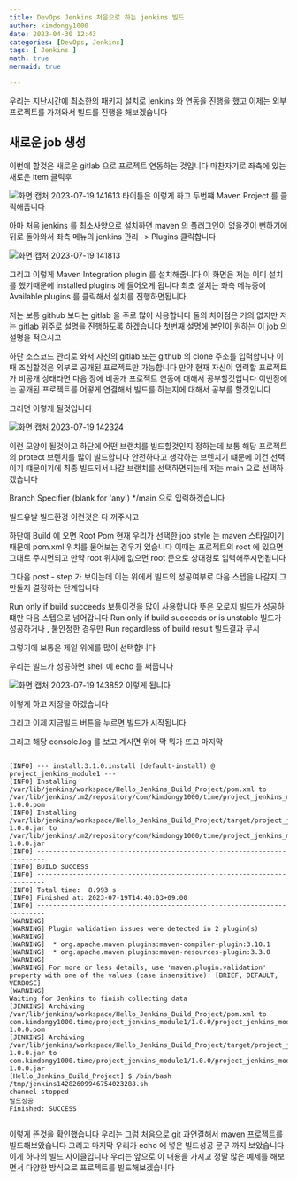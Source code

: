 ```yaml
---
title: DevOps Jenkins 처음으로 하는 jenkins 빌드
author: kimdongy1000
date: 2023-04-30 12:43
categories: [DevOps, Jenkins]
tags: [ Jenkins ]
math: true
mermaid: true

---
```


우리는 지난시간에 최소한의 패키지 설치로 jenkins 와 연동을 진행을 했고 이제는 외부 프로젝트를 가져와서 빌드를 진행을 해보겠습니다 

## 새로운 job 생성

이번에 할것은 새로운 gitlab 으로 프로젝트 연동하는 것입니다 마찬자기로 좌측에 있는 새로운 item 클릭후 

![화면 캡처 2023-07-19 141613](https://github.com/time-kimdongy1000/ImageStore/assets/58513678/547211fa-13ff-4aa4-b36b-6202c87b8960)
타이틀은 이렇게 하고 두번쨰 Maven Project 를 클릭해줍니다 

아마 처음 jenkins 를 최소사양으로 설치하면 maven 의 플러그인이 없을것이 뻔하기에 
뒤로 돌아와서 좌측 메뉴의 jenkins 관리 -> Plugins 클릭합니다 

![화면 캡처 2023-07-19 141813](https://github.com/time-kimdongy1000/ImageStore/assets/58513678/7b750a90-a5f2-4285-8d72-6aee1b86db92)

그리고 이렇게 Maven Integration plugin 를 설치해줍니다 이 화면은 저는 이미 설치를 했기때문에 installed plugins 에 들어오게 됩니다 
최초 설치는 좌측 메뉴중에 Available plugins 를 클릭해서 설치를 진행하면됩니다 

저는 보통 github 보다는 gitlab 을 주로 많이 사용합니다 둘의 차이점은 거의 없지만 저는 gitlab 위주로 설명을 진행하도록 하겠습니다 
첫번째 설명에 본인이 원하는 이 job 의 설명을 적으시고 

하단 소스코드 관리로 와서 자신의 gitlab 또는 github 의 clone 주소를 입력합니다 
이때 조심할것은 외부로 공개된 프로젝트만 가능합니다 만약 현재 자신이 입력할 프로젝트가 비공개 상태라면 다음 장에 비공개 프로젝트 연동에 대해서 공부할것입니다 
이번장에는 공개된 프로젝트를 어떻게 연결해서 빌드를 하는지에 대해서 공부를 할것입니다 

그러면 이렇게 될것입니다 

![화면 캡처 2023-07-19 142324](https://github.com/time-kimdongy1000/ImageStore/assets/58513678/d1479d8c-5ee4-4277-b9a1-35ff2cfdc0c1)

이런 모양이 될것이고 하단에 어떤 브랜치를 빌드할것인지 정하는데 보통 해당 프로젝트의 protect 브렌치를 많이 빌드합니다 안전하다고 생각하는 브렌치기 떄문에 
이건 선택이기 떄문이기에 최종 빌드되서 나갈 브랜치를 선택하면되는데 저는 main 으로 선택하겠습니다 

Branch Specifier (blank for 'any') */main 으로 입력하겠습니다 

빌드유발 빌드환경 이런것은 다 꺼주시고 

하단에 Build 에 오면 Root Pom 현재 우리가 선택한 job style 는 maven 스타일이기 때문에 pom.xml 위치를 물어보는 경우가 있습니다 이때는 프로젝트의 root 에 있으면 
그대로 주시면되고 만약 root 위치에 없으면 root 준으로 상대경로 입력해주시면됩니다 

그다음 post - step 가 보이는데 
이는 위에서 빌드의 성공여부로 다음 스텝을 나갈지 그만둘지 결정하는 단계입니다 

Run only if build succeeds 보통이것을 많이 사용합니다 뜻은 오로지 빌드가 성공하떄만 다음 스텝으로 넘어갑니다 
Run only if build succeeds or is unstable 빌드가 성공하거나 , 불안정한 경우만 
Run regardless of build result 빌드결과 무시 

그렇기에 보통은 제일 위에를 많이 선택합니다 

우리는 빌드가 성공하면 shell 에 echo 를 써줍니다 

![화면 캡처 2023-07-19 143852](https://github.com/time-kimdongy1000/ImageStore/assets/58513678/7c118ff4-98b0-4e02-bb1d-ecda24793e54)
이렇게 됩니다 


이렇게 하고 저장을 하겠습니다 

그리고 이제 지금빌드 버튼을 누르면 빌드가 시작됩니다 

그리고 해당 console.log 를 보고 계시면 
위에 막 뭐가 뜨고 마지막 

```

[INFO] --- install:3.1.0:install (default-install) @ project_jenkins_module1 ---
[INFO] Installing /var/lib/jenkins/workspace/Hello_Jenkins_Build_Project/pom.xml to /var/lib/jenkins/.m2/repository/com/kimdongy1000/time/project_jenkins_module1/1.0.0/project_jenkins_module1-1.0.0.pom
[INFO] Installing /var/lib/jenkins/workspace/Hello_Jenkins_Build_Project/target/project_jenkins_module1-1.0.0.jar to /var/lib/jenkins/.m2/repository/com/kimdongy1000/time/project_jenkins_module1/1.0.0/project_jenkins_module1-1.0.0.jar
[INFO] ------------------------------------------------------------------------
[INFO] BUILD SUCCESS
[INFO] ------------------------------------------------------------------------
[INFO] Total time:  8.993 s
[INFO] Finished at: 2023-07-19T14:40:03+09:00
[INFO] ------------------------------------------------------------------------
[WARNING] 
[WARNING] Plugin validation issues were detected in 2 plugin(s)
[WARNING] 
[WARNING]  * org.apache.maven.plugins:maven-compiler-plugin:3.10.1
[WARNING]  * org.apache.maven.plugins:maven-resources-plugin:3.3.0
[WARNING] 
[WARNING] For more or less details, use 'maven.plugin.validation' property with one of the values (case insensitive): [BRIEF, DEFAULT, VERBOSE]
[WARNING] 
Waiting for Jenkins to finish collecting data
[JENKINS] Archiving /var/lib/jenkins/workspace/Hello_Jenkins_Build_Project/pom.xml to com.kimdongy1000.time/project_jenkins_module1/1.0.0/project_jenkins_module1-1.0.0.pom
[JENKINS] Archiving /var/lib/jenkins/workspace/Hello_Jenkins_Build_Project/target/project_jenkins_module1-1.0.0.jar to com.kimdongy1000.time/project_jenkins_module1/1.0.0/project_jenkins_module1-1.0.0.jar
[Hello_Jenkins_Build_Project] $ /bin/bash /tmp/jenkins14282609946754023288.sh
channel stopped
빌드성공
Finished: SUCCESS


```

이렇게 뜬것을 확인했습니다 우리는 그럼 처음으로 git 과연결해서 maven 프로젝트를 빌드해보았습니다 그리고 마지막 우리가 echo 에 넣은 빌드성공 문구 까지 보았습니다 
이게 하나의 빌드 사이클입니다 우리는 앞으로 이 내용을 가지고 정말 많은 예제를 해보면서 다양한 방식으로 프로젝트를 빌드해보겠습니다